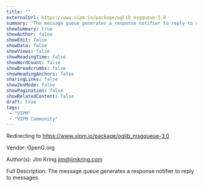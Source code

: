 ```yaml
---
title: ""
externalUrl: https://www.vipm.io/package/oglib_msgqueue-3.0
summary: "The message queue generates a response notifier to reply to messages."
showSummary: true
showAuthor: false
showEdit: false
showData: false
showViews: false
showReadingTime: false
showWordCount: false
showBreadcrumbs: false
showHeadingAnchors: false
sharingLinks: false
showZenMode: false
showPagination: false
showRelatedContent: false
draft: true
tags:
 - "VIPM"
 - "VIPM Community"
---
```


Redirecting to https://www.vipm.io/package/oglib_msgqueue-3.0

Vendor: OpenG.org

Author(s): Jim Kring <jim@jimkring.com>
 
Full Description:
The message queue generates a response notifier to reply to messages